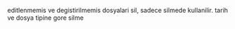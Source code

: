 
















editlenmemis ve degistirilmemis dosyalari sil, sadece silmede kullanilir.
tarih ve dosya tipine gore silme
